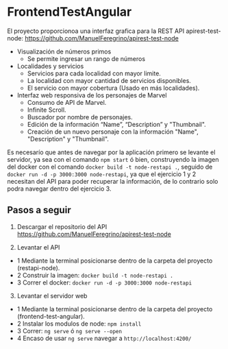 # FrontendTestAngular

El proyecto proporcionoa una interfaz grafica para la REST API apirest-test-node:
https://github.com/ManuelFeregrino/apirest-test-node

* Visualización de números primos
  * Se permite ingresar un rango de números  
* Localidades y servicios
  * Servicios para cada localidad con mayor limite.
  * La localidad con mayor cantidad de servicios disponibles.
  * El servicio con mayor cobertura (Usado en más localidades).
* Interfaz web responsiva de los personajes de Marvel
  * Consumo de API de Marvel.
  * Infinite Scroll.
  * Buscador por nombre de personajes.
  * Edición de la información “Name”, “Description” y "Thumbnail".
  * Creación de un nuevo personaje con la información "Name", "Description" y "Thumbnail".

Es necesarío que antes de navegar por la aplicación primero se levante el servidor, ya sea con el comando `npm start` ó bien, construyendo la imagen del docker con el comando `docker build -t node-restapi .`, seguido de `docker run -d -p 3000:3000 node-restapi`, ya que el ejercicio 1 y 2 necesitan del API para poder recuperar la información, de lo contrario solo podra navegar dentro del ejercicio 3.

## Pasos a seguir

1. Descargar el repositorio del API https://github.com/ManuelFeregrino/apirest-test-node

2. Levantar el API
* 1 Mediante la terminal posicionarse dentro de la carpeta del proyecto (restapi-node).
* 2 Construir la imagen: `docker build -t node-restapi .`
* 3 Correr el docker: `docker run -d -p 3000:3000 node-restapi`

3. Levantar el servidor web
* 1 Mediante la terminal posicionarse dentro de la carpeta del proyecto (frontend-test-angular).
* 2 Instalar los modulos de node: `npm install`
* 3 Correr: `ng serve` ó `ng serve --open`
* 4 Encaso de usar `ng serve` navegar a `http://localhost:4200/`
